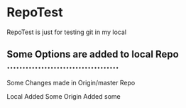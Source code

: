 # RepoTest
RepoTest is just for testing git in my local

Some Options are added to local Repo
....................................
--------------------------------------------
Some Changes made in Origin/master Repo

Local Added Some
Origin Added some
